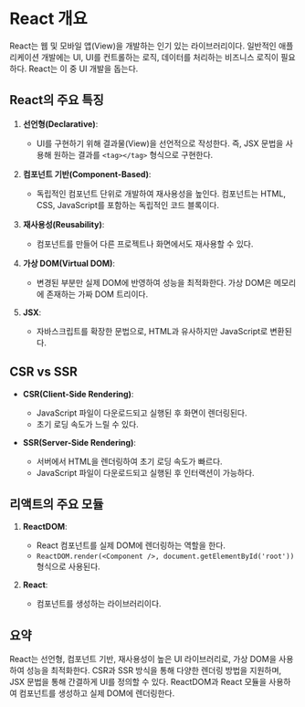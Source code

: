 # React 개요
React는 웹 및 모바일 앱(View)을 개발하는 인기 있는 라이브러리이다. 일반적인 애플리케이션 개발에는 UI, UI를 컨트롤하는 로직, 데이터를 처리하는 비즈니스 로직이 필요하다. React는 이 중 UI 개발을 돕는다.

## React의 주요 특징
1. **선언형(Declarative)**:
   - UI를 구현하기 위해 결과물(View)을 선언적으로 작성한다. 즉, JSX 문법을 사용해 원하는 결과를 `<tag></tag>` 형식으로 구현한다.

2. **컴포넌트 기반(Component-Based)**:
   - 독립적인 컴포넌트 단위로 개발하여 재사용성을 높인다. 컴포넌트는 HTML, CSS, JavaScript를 포함하는 독립적인 코드 블록이다.

3. **재사용성(Reusability)**:
   - 컴포넌트를 만들어 다른 프로젝트나 화면에서도 재사용할 수 있다.

4. **가상 DOM(Virtual DOM)**:
   - 변경된 부분만 실제 DOM에 반영하여 성능을 최적화한다. 가상 DOM은 메모리에 존재하는 가짜 DOM 트리이다.

5. **JSX**:
   - 자바스크립트를 확장한 문법으로, HTML과 유사하지만 JavaScript로 변환된다.

## CSR vs SSR
- **CSR(Client-Side Rendering)**:
  - JavaScript 파일이 다운로드되고 실행된 후 화면이 렌더링된다.
  - 초기 로딩 속도가 느릴 수 있다.
  
- **SSR(Server-Side Rendering)**:
  - 서버에서 HTML을 렌더링하여 초기 로딩 속도가 빠르다.
  - JavaScript 파일이 다운로드되고 실행된 후 인터랙션이 가능하다.

## 리액트의 주요 모듈
1. **ReactDOM**:
   - React 컴포넌트를 실제 DOM에 렌더링하는 역할을 한다.
   - `ReactDOM.render(<Component />, document.getElementById('root'))` 형식으로 사용된다.

2. **React**:
   - 컴포넌트를 생성하는 라이브러리이다.

## 요약
React는 선언형, 컴포넌트 기반, 재사용성이 높은 UI 라이브러리로, 가상 DOM을 사용하여 성능을 최적화한다. CSR과 SSR 방식을 통해 다양한 렌더링 방법을 지원하며, JSX 문법을 통해 간결하게 UI를 정의할 수 있다. ReactDOM과 React 모듈을 사용하여 컴포넌트를 생성하고 실제 DOM에 렌더링한다.
